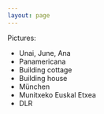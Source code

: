 ```yaml
---
layout: page
---
```


Pictures:
- Unai, June, Ana
- Panamericana
- Building cottage
- Building house
- München
- Munitxeko Euskal Etxea
- DLR